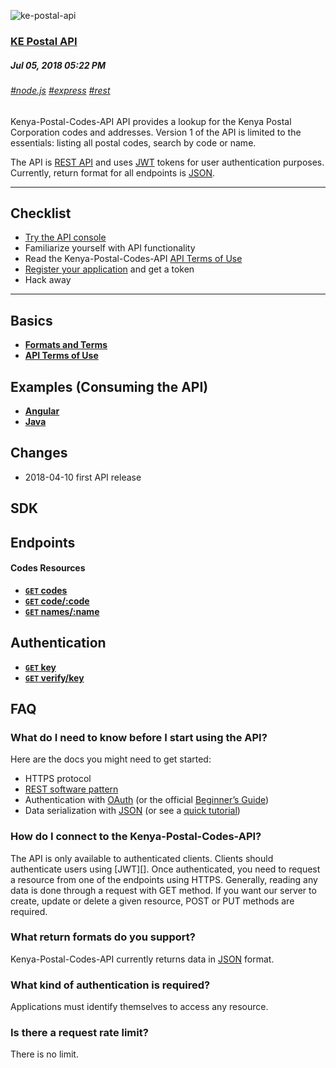 ![ke-postal-api](/images/kepostalapi/01.png)
### [KE Postal API](/portfolio/ke-postal-api)
##### Jul 05, 2018 05:22 PM
###### [#node.js]() [#express]() [#rest]()

Kenya-Postal-Codes-API API provides a lookup for the Kenya Postal Corporation codes and addresses.
Version 1 of the API is limited to the essentials: listing all postal codes, search by code or name.

The API is [REST API](http://en.wikipedia.org/wiki/Representational_State_Transfer "RESTful")
and uses [JWT](http://oauth.net/ "OAuth") tokens for user authentication purposes.
Currently, return format for all endpoints is [JSON](http://json.org/ "JSON").

***

## Checklist
* [Try the API console](http://bitly.com/api500px)
* Familiarize yourself with API functionality
* Read the Kenya-Postal-Codes-API [API Terms of Use][]
* [Register your application][] and get a token
* Hack away

***

## Basics

- **[Formats and Terms](https://github.com/500px/api-documentation/blob/master/basics/formats_and_terms.md)**
- **[API Terms of Use](https://github.com/500px/api-documentation/blob/master/basics/terms_of_use.md)**


## Examples (Consuming the API)

- **[Angular](http://500px.github.com/500px-js-sdk)**
- **[Java](https://github.com/500px/api-documentation/blob/master/examples/iOS/API%20Tutorials.md)**


## Changes

* 2018-04-10 first API release

## SDK

## Endpoints

#### Codes Resources

- **[<code>GET</code> codes](https://github.com/500px/api-documentation/blob/master/endpoints/photo/GET_photos.md)**
- **[<code>GET</code> code/:code](https://github.com/500px/api-documentation/blob/master/endpoints/photo/GET_photos_search.md)**
- **[<code>GET</code> names/:name](https://github.com/500px/api-documentation/blob/master/endpoints/photo/GET_photos_id.md)**

## Authentication
- **[<code>GET</code> key](https://github.com/500px/api-documentation/blob/master/endpoints/user/GET_users.md)**
- **[<code>GET</code> verify/key](https://github.com/500px/api-documentation/blob/master/endpoints/user/GET_users_show.md)**


## FAQ
### What do I need to know before I start using the API?
Here are the docs you might need to get started:

- HTTPS protocol
- [REST software pattern][]
- Authentication with [OAuth][] (or the official [Beginner’s Guide][])
- Data serialization with [JSON][] (or see a [quick tutorial][])

### How do I connect to the Kenya-Postal-Codes-API?
The API is only available to authenticated clients. Clients should authenticate users using [JWT][]. Once authenticated, you need to request a resource from one of the endpoints using HTTPS. Generally, reading any data is done through a request with GET method. If you want our server to create, update or delete a given resource, POST or PUT methods are required.

### What return formats do you support?
Kenya-Postal-Codes-API currently returns data in [JSON](http://json.org/ "JSON") format.

### What kind of authentication is required?
Applications must identify themselves to access any resource.


### Is there a request rate limit?
There is no limit.

[REST software pattern]: http://en.wikipedia.org/wiki/Representational_State_Transfer
[OAuth]: http://oauth.net/core/1.0a/
[Beginner’s Guide]: http://hueniverse.com/oauth/
[JSON]: http://json.org
[quick tutorial]: http://www.webmonkey.com/2010/02/get_started_with_json/
[Register your application]: http://500px.com/settings/applications
[API Terms of Use]: https://github.com/500px/api-documentation/blob/master/basics/terms_of_use.md
[See if the concepts used by the API are familiar to you]: https://github.com/500px/api-documentation#what-do-i-need-to-know-before-i-start-using-the-api
